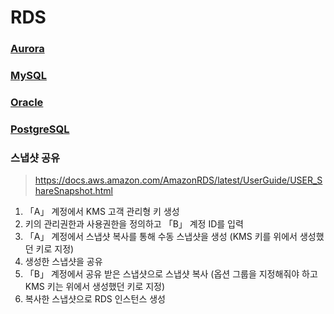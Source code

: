 RDS
===

### [Aurora](./aurora/README.md)
### [MySQL](./mysql/README.md)
### [Oracle](./oracle/README.md)
### [PostgreSQL](./postgresql/README.md)

### 스냅샷 공유
>https://docs.aws.amazon.com/AmazonRDS/latest/UserGuide/USER_ShareSnapshot.html

1. 「A」 계정에서 KMS 고객 관리형 키 생성
1. 키의 관리권한과 사용권한을 정의하고 「B」 계정 ID를 입력
1. 「A」 계정에서 스냅샷 복사를 통해 수동 스냅샷을 생성 (KMS 키를 위에서 생성했던 키로 지정)
1. 생성한 스냅샷을 공유
1. 「B」 계정에서 공유 받은 스냅샷으로 스냅샷 복사 (옵션 그룹을 지정해줘야 하고 KMS 키는 위에서 생성했던 키로 지정)
1. 복사한 스냅샷으로 RDS 인스턴스 생성

<br>
